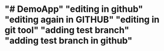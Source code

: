 
"# DemoApp" 
"editing in github"
"editing again in GITHUB"
"editing in git tool"
"adding test branch"
"adding test branch in github"
=======


